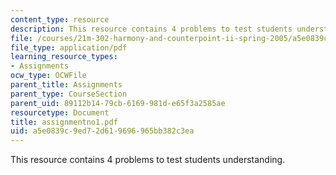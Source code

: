 ```yaml
---
content_type: resource
description: This resource contains 4 problems to test students understanding.
file: /courses/21m-302-harmony-and-counterpoint-ii-spring-2005/a5e0839c9ed72d619696965bb382c3ea_assignmentno1.pdf
file_type: application/pdf
learning_resource_types:
- Assignments
ocw_type: OCWFile
parent_title: Assignments
parent_type: CourseSection
parent_uid: 89112b14-79cb-6169-981d-e65f3a2585ae
resourcetype: Document
title: assignmentno1.pdf
uid: a5e0839c-9ed7-2d61-9696-965bb382c3ea
---
```

This resource contains 4 problems to test students understanding.

